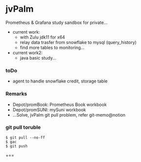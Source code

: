 # jvPalm
Prometheus & Grafana study sandbox for private...
- current work: 
  - with Zulu jdk11 for x64
  - relay data trasfer from  snowflake to mysql (query_history)
  - find more tables to monitoring...
- current work2:
  - java basic study...

### toDo
- agent to handle snowflake credit, storage table

### Remarks
- Depot/promBook: Prometheus Book workbook
- Depot/promSUNI: mySuni workbook 
- ...Solve, jvPalm git pull problem, refer git-memo@notion

### git pull toruble
```
$ git pull --no-ff 
$ gac
$ git push
```
+==
